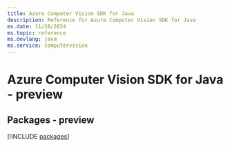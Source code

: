 ```yaml
---
title: Azure Computer Vision SDK for Java
description: Reference for Azure Computer Vision SDK for Java
ms.date: 11/28/2024
ms.topic: reference
ms.devlang: java
ms.service: computervision
---
```

# Azure Computer Vision SDK for Java - preview
## Packages - preview
[!INCLUDE [packages](computer-vision-index.md)]